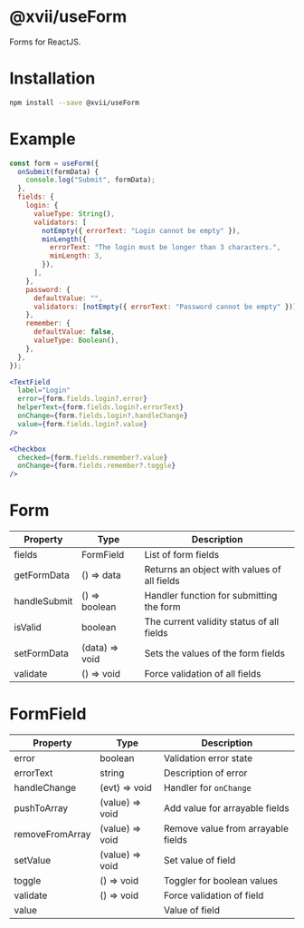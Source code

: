 # @xvii/useForm

Forms for ReactJS.

# Installation

```bash
npm install --save @xvii/useForm
```

# Example

```js
const form = useForm({
  onSubmit(formData) {
    console.log("Submit", formData);
  },
  fields: {
    login: {
      valueType: String(),
      validators: [
        notEmpty({ errorText: "Login cannot be empty" }),
        minLength({
          errorText: "The login must be longer than 3 characters.",
          minLength: 3,
        }),
      ],
    },
    password: {
      defaultValue: "",
      validators: [notEmpty({ errorText: "Password cannot be empty" })],
    },
    remember: {
      defaultValue: false,
      valueType: Boolean(),
    },
  },
});
```

```jsx
<TextField
  label="Login"
  error={form.fields.login?.error}
  helperText={form.fields.login?.errorText}
  onChange={form.fields.login?.handleChange}
  value={form.fields.login?.value}
/>

<Checkbox
  checked={form.fields.remember?.value}
  onChange={form.fields.remember?.toggle}
/>
```

# Form

| Property | Type | Description |
| --- | --- | --- |
| fields | FormField | List of form fields |
| getFormData | () => data | Returns an object with values of all fields |
| handleSubmit | () => boolean | Handler function for submitting the form |
| isValid | boolean | The current validity status of all fields |
| setFormData | (data) => void | Sets the values of the form fields |
| validate | () => void | Force validation of all fields |


# FormField

| Property | Type | Description |
| --- | --- | --- |
| error | boolean | Validation error state |
| errorText | string | Description of error |
| handleChange | (evt) => void | Handler for `onChange` |
| pushToArray | (value) => void | Add value for arrayable fields |
| removeFromArray | (value) => void | Remove value from arrayable fields |
| setValue | (value) => void | Set value of field |
| toggle | () => void | Toggler for boolean values |
| validate | () => void | Force validation of field |
| value | | Value of field |